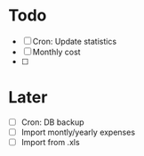 # Todo
- [ ] Cron: Update statistics
- [ ] Monthly cost
- [ ]

# Later
- [ ] Cron: DB backup
- [ ] Import montly/yearly expenses
- [ ] Import from .xls
